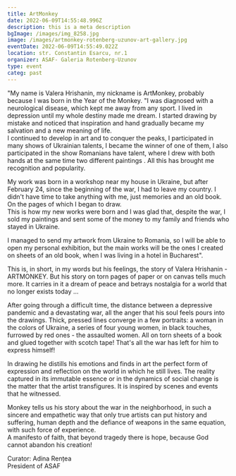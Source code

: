 ```yaml
---
title: ArtMonkey
date: 2022-06-09T14:55:48.996Z
description: this is a meta description
bgImage: /images/img_8258.jpg
image: /images/artmonkey-rotenberg-uzunov-art-gallery.jpg
eventDate: 2022-06-09T14:55:49.022Z
location: str. Constantin Esarcu, nr.1
organizer: ASAF- Galeria Rotenberg-Uzunov
type: event
categ: past
---
```

"My name is Valera Hrishanin, my nickname is ArtMonkey, probably because I was born in the Year of the Monkey. "I was diagnosed with a neurological disease, which kept me away from any sport. I lived in depression until my whole destiny made me dream. I started drawing by mistake and noticed that inspiration and hand gradually became my salvation and a new meaning of life.\
I continued to develop in art and to conquer the peaks, I participated in many shows of Ukrainian talents, I became the winner of one of them, I also participated in the show Romanians have talent, where I drew with both hands at the same time two different paintings . All this has brought me recognition and popularity.

My work was born in a workshop near my house in Ukraine, but after February 24, since the beginning of the war, I had to leave my country. I didn't have time to take anything with me, just memories and an old book. On the pages of which I began to draw.\
This is how my new works were born and I was glad that, despite the war, I sold my paintings and sent some of the money to my family and friends who stayed in Ukraine.

I managed to send my artwork from Ukraine to Romania, so I will be able to open my personal exhibition, but the main works will be the ones I created on sheets of an old book, when I was living in a hotel in Bucharest".

This is, in short, in my words but his feelings, the story of Valera Hrishanin - ARTMONKEY. But his story on torn pages of paper or on canvas tells much more. It carries in it a dream of peace and betrays nostalgia for a world that no longer exists today ...

After going through a difficult time, the distance between a depressive pandemic and a devastating war, all the anger that his soul feels pours into the drawings. Thick, pressed lines converge in a few portraits: a woman in the colors of Ukraine, a series of four young women, in black touches, furrowed by red ones - the assaulted women. All on torn sheets of a book and glued together with scotch tape! That's all the war has left for him to express himself!

In drawing he distills his emotions and finds in art the perfect form of expression and reflection on the world in which he still lives. The reality captured in its immutable essence or in the dynamics of social change is the matter that the artist transfigures. It is inspired by scenes and events that he witnessed.

Monkey tells us his story about the war in the neighborhood, in such a sincere and empathetic way that only true artists can put history and suffering, human depth and the defiance of weapons in the same equation, with such force of experience.\
A manifesto of faith, that beyond tragedy there is hope, because God cannot abandon his creation!

Curator: Adina Rențea\
President of ASAF